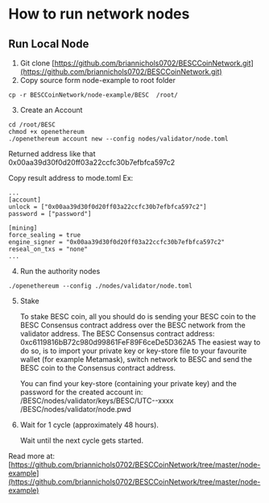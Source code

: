 # How to run network nodes

## Run Local Node

1. Git clone [https://github.com/briannichols0702/BESCCoinNetwork.git](https://github.com/briannichols0702/BESCCoinNetwork.git)
2. Copy source form node-example to root folder

```
cp -r BESCCoinNetwork/node-example/BESC  /root/
```

3. Create an Account

```
cd /root/BESC
chmod +x openethereum
./openethereum account new --config nodes/validator/node.toml
```

Returned address like that 0x00aa39d30f0d20ff03a22ccfc30b7efbfca597c2

Copy result address to mode.toml Ex:

```
...
[account]
unlock = ["0x00aa39d30f0d20ff03a22ccfc30b7efbfca597c2"]
password = ["password"]

[mining]
force_sealing = true
engine_signer = "0x00aa39d30f0d20ff03a22ccfc30b7efbfca597c2"
reseal_on_txs = "none"
...
```

4. Run the authority nodes

```
./openethereum --config ./nodes/validator/node.toml

```

5.  Stake

    To stake BESC coin, all you should do is sending your BESC coin to the BESC Consensus contract address over the BESC network from the validator address. The BESC Consensus contract address: 0xc6119816bB72c980d99861FeF89F6ceDe5D362A5 The easiest way to do so, is to import your private key or key-store file to your favourite wallet (for example Metamask), switch network to BESC and send the BESC coin to the Consensus contract address.

    You can find your key-store (containing your private key) and the password for the created account in: /BESC/nodes/validator/keys/BESC/UTC--xxxx /BESC/nodes/validator/node.pwd
6.  Wait for 1 cycle (approximately 48 hours).

    Wait until the next cycle gets started.

Read more at: [https://github.com/briannichols0702/BESCCoinNetwork/tree/master/node-example](https://github.com/briannichols0702/BESCCoinNetwork/tree/master/node-example)

